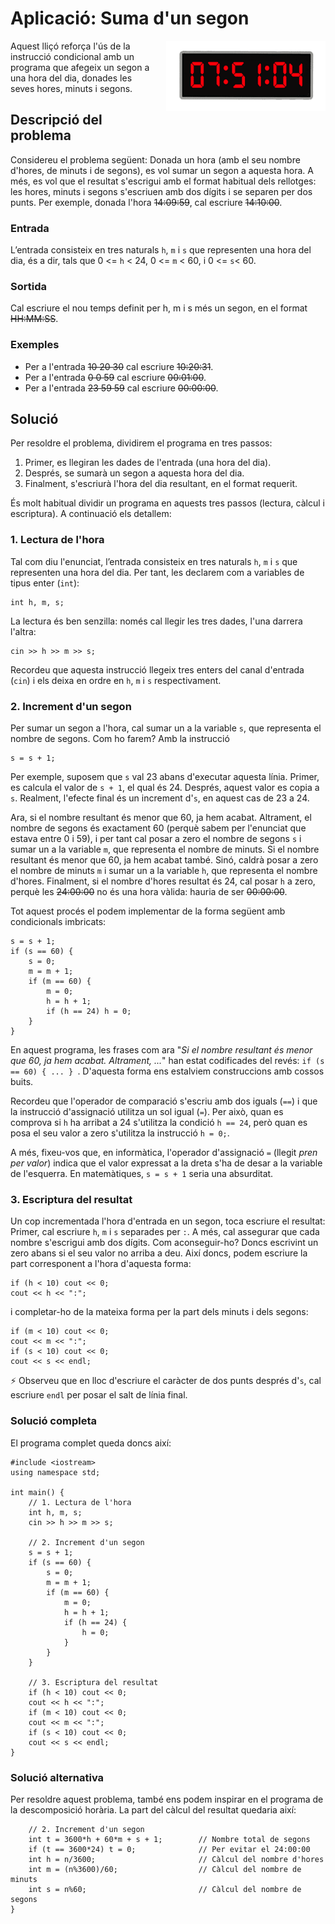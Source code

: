 # Aplicació: Suma d'un segon

<img src='././rellotge-digital.png' style='height: 8em; float: right; margin: 0 0 1em 1em;'/>

Aquest lliçó reforça l'ús de la instrucció condicional amb un
programa que afegeix un segon a una hora del dia, donades les seves hores,
minuts i segons.

## Descripció del problema

Considereu el problema següent: Donada un hora (amb el seu nombre
d'hores, de minuts i de segons), es vol sumar un segon a aquesta hora.
A més, es vol que el resultat s'escrigui amb el format habitual
dels rellotges: les hores, minuts i segons s'escriuen amb dos dígits
i se separen per dos punts. Per exemple, donada l'hora ~~14:09:59~~,
cal escriure ~~14:10:00~~.

### Entrada

L’entrada consisteix en tres naturals `h`, `m` i `s` que representen una hora
del dia, és a dir, tals que 0 <= `h` < 24, 0 <= `m` < 60, i 0 <= `s`< 60.

### Sortida

Cal escriure el nou temps definit per h, m i s més un segon,
en el format ~~HH:MM:SS~~.

### Exemples

-   Per a l'entrada ~~10 20 30~~ cal escriure ~~10:20:31~~.
-   Per a l'entrada ~~0 0 59~~ cal escriure ~~00:01:00~~.
-   Per a l'entrada ~~23 59 59~~ cal escriure ~~00:00:00~~.

## Solució

Per resoldre el problema, dividirem el programa en tres passos:

1. Primer, es llegiran les dades de l'entrada (una hora del dia).
2. Després, se sumarà un segon a aquesta hora del dia.
3. Finalment, s'escriurà l'hora del dia resultant, en el format requerit.

És molt habitual dividir un programa en aquests tres passos (lectura, càlcul i escriptura).
A continuació els detallem:

### 1. Lectura de l'hora

Tal com diu l'enunciat, l’entrada consisteix en tres naturals `h`, `m` i `s` que
representen una hora del dia. Per tant, les declarem com a variables de tipus enter (`int`):

```c++c++
int h, m, s;
```

La lectura és ben senzilla: només cal llegir les tres dades, l'una
darrera l'altra:

```c++c++
cin >> h >> m >> s;
```

Recordeu que aquesta instrucció llegeix tres enters del canal d'entrada
(`cin`) i els deixa en ordre en `h`, `m` i `s` respectivament.

### 2. Increment d'un segon

Per sumar un segon a l'hora,
cal sumar un a la variable `s`, que representa el nombre de segons.
Com ho farem?
Amb la instrucció

```c++c++
s = s + 1;
```

Per exemple, suposem que `s` val 23 abans d'executar aquesta línia.
Primer, es calcula el valor de `s + 1`, el qual és 24.
Després, aquest valor es copia a `s`.
Realment, l'efecte final és un increment d'`s`,
en aquest cas de 23 a 24.

Ara, si el nombre resultant és menor que 60, ja hem acabat.
Altrament, el nombre de segons és exactament 60 (perquè sabem per
l'enunciat que estava entre 0 i 59),
i per tant cal posar a zero el nombre de segons `s`
i sumar un a la variable `m`, que representa el nombre de minuts.
Si el nombre resultant és menor que 60, ja hem acabat també.
Sinó, caldrà posar a zero el nombre de minuts `m`
i sumar un a la variable `h`, que representa el nombre d'hores.
Finalment, si el nombre d'hores resultat és 24,
cal posar `h` a zero, perquè les
~~24:00:00~~ no és una hora vàlida: hauria de ser ~~00:00:00~~.

Tot aquest procés el podem implementar de la forma següent
amb condicionals imbricats:

```c++c++
s = s + 1;
if (s == 60) {
    s = 0;
    m = m + 1;
    if (m == 60) {
        m = 0;
        h = h + 1;
        if (h == 24) h = 0;
    }
}
```

En aquest programa, les frases com ara
"_Si el nombre resultant és menor que 60, ja hem acabat.
Altrament, ..._" han estat codificades del revés: `if (s == 60) { ... } `.
D'aquesta forma ens estalviem construccions amb cossos buits.

Recordeu que l'operador de comparació s'escriu amb dos iguals
(`==`) i que la instrucció d'assignació utilitza un sol igual (`=`). Per
això, quan es comprova si `h` ha arribat a 24 s'utilitza la condició `h == 24`,
però quan es posa el seu valor a zero s'utilitza la instrucció `h = 0;`.

A més, fixeu-vos que, en informàtica, l'operador d'assignació `=`
(llegit _pren per valor_)
indica que el valor expressat a la dreta s'ha de desar a la variable
de l'esquerra. En matemàtiques, `s = s + 1` seria una absurditat.

### 3. Escriptura del resultat

Un cop incrementada l'hora d'entrada en un segon,
toca escriure el resultat:
Primer, cal escriure `h`, `m` i `s` separades per `:`.
A més, cal assegurar que cada nombre s'escrigui amb dos dígits.
Com aconseguir-ho?
Doncs escrivint un zero abans si el seu valor no arriba a deu.
Així doncs, podem escriure la part corresponent a l'hora d'aquesta forma:

```c++c++
if (h < 10) cout << 0;
cout << h << ":";
```

i completar-ho de la mateixa forma per la part dels minuts i dels segons:

```c++c++
if (m < 10) cout << 0;
cout << m << ":";
if (s < 10) cout << 0;
cout << s << endl;
```

⚡ Observeu que en lloc d'escriure el caràcter de dos punts després d'`s`,
cal escriure `endl` per posar el salt de línia final.

### Solució completa

El programa complet queda doncs així:

```c++c++
#include <iostream>
using namespace std;

int main() {
    // 1. Lectura de l'hora
    int h, m, s;
    cin >> h >> m >> s;

    // 2. Increment d'un segon
    s = s + 1;
    if (s == 60) {
        s = 0;
        m = m + 1;
        if (m == 60) {
            m = 0;
            h = h + 1;
            if (h == 24) {
                h = 0;
            }
        }
    }

    // 3. Escriptura del resultat
    if (h < 10) cout << 0;
    cout << h << ":";
    if (m < 10) cout << 0;
    cout << m << ":";
    if (s < 10) cout << 0;
    cout << s << endl;
}
```

### Solució alternativa

Per resoldre aquest problema,
també ens podem inspirar en el programa de la descomposició horària.
La part del càlcul del resultat quedaria així:

```c++c++
    // 2. Increment d'un segon
    int t = 3600*h + 60*m + s + 1;        // Nombre total de segons
    if (t == 3600*24) t = 0;              // Per evitar el 24:00:00
    int h = n/3600;                       // Càlcul del nombre d'hores
    int m = (n%3600)/60;                  // Càlcul del nombre de minuts
    int s = n%60;                         // Càlcul del nombre de segons
}
```

<Autors autors="jpetit roura"/>
